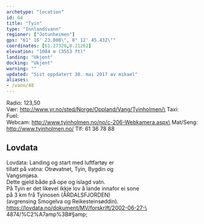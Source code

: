 ```yaml
---
archetype: "location"
id: 64
title: "Tyin"
type: "Innlandsvann"
regioner: ["Jotunheimen"]
gps: "61° 16' 23.808\", 8° 12' 45.432\""
coordinates: [61.27328,8.21262]
elevation: "1084 m (3553 ft)"
landing: "Ukjent"
docking: "Ukjent"
warning: ""
updated: "Sist oppdatert 30. mai 2017 av mikael"
aliases:
- /vann/48
---
```


Radio: 123,50\
Vær:  http://www.yr.no/sted/Norge/Oppland/Vang/Tyinholmen/\
Taxi:\
Fuel:\
Webcam: http://www.tyinholmen.no/no/c-206-Webkamera.aspx\
Mat/Seng: http://www.tyinholmen.no/       Tlf: 61 36 78 88

## Lovdata

Lovdata: Landing og start med luftfartøy er\
tillatt på vatna: Otrøvatnet, Tyin, Bygdin og\
Vangsmjøsa.\
Dette gjeld både på ope og islagd vatn.\
På Tyin er det likevel ikkje lov å lande innafor ei sone\
på 3 km frå Tyinosen (ÅRDALSFJORDEN)\
(avgrensing Smogelva og Reikesteinsøddin).\
https://lovdata.no/dokument/MV/forskrift/2002-06-27-\
4874/%C2%A7amp%3B#§amp;
